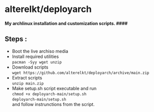 # alterelkt/deployarch #
#### My archlinux installation and customization scripts. #### </br>
## Steps : ##
* Boot the live archiso media
* Install required utilities <br/>
  `pacman -Syy wget unzip`
* Download scripts <br/>
  `wget https://github.com/alterelkt/deployarch/archive/main.zip`
* Extract scripts <br/>
  `unzip main.zip`
* Make setup.sh script executable and run <br/>
  `chmod +x deployarch-main/setup.sh` <br/>
  `deployarch-main/setup.sh` <br/>
  and follow instrunctions from the script.
